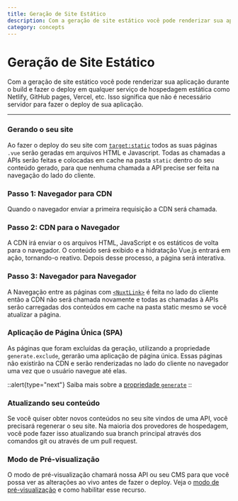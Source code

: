 ```yaml
---
title: Geração de Site Estático
description: Com a geração de site estático você pode renderizar sua aplicação durante o build e fazer o deploy em qualquer serviço de hospedagem estática como Netlify, GitHub pages, Vercel, etc. Isso significa que não é necessário servidor para fazer o deploy de sua aplicação.
category: concepts
---
```


# Geração de Site Estático

Com a geração de site estático você pode renderizar sua aplicação durante o build e fazer o deploy em qualquer serviço de hospedagem estática como Netlify, GitHub pages, Vercel, etc. Isso significa que não é necessário servidor para fazer o deploy de sua aplicação.

---

### Gerando o seu site

Ao fazer o deploy do seu site com [`target:static`](/docs/features/deployment-targets#static-hosting) todos as suas páginas `.vue` serão geradas em arquivos HTML e Javascript. Todas as chamadas a APIs serão feitas e colocadas em cache na pasta `static` dentro do seu conteúdo gerado, para que nenhuma chamada a API precise ser feita na navegação do lado do cliente.

### Passo 1: Navegador para CDN

Quando o navegador enviar a primeira requisição a CDN será chamada.

### Passo 2: CDN para o Navegador

A CDN irá enviar o os arquivos HTML, JavaScript e os estáticos de volta para o navegador. O conteúdo será exibido e a hidratação Vue.js entrará em ação, tornando-o reativo. Depois desse processo, a página será interativa.

### Passo 3: Navegador para Navegador

A Navegação entre as páginas com [`<NuxtLink>`](/docs/features/nuxt-components#the-nuxtlink-component) é feita no lado do cliente então a CDN não será chamada novamente e todas as chamadas à APIs serão carregadas dos conteúdos em cache na pasta static mesmo se você atualizar a página.

### Aplicação de Página Única (SPA)

As páginas que foram excluídas da geração, utilizando a propriedade `generate.exclude`, gerarão uma aplicação de página única. Essas páginas não existirão na CDN e serão renderizadas no lado do cliente no navegador uma vez que o usuário navegue até elas.

::alert{type="next"}
Saiba mais sobre a [propriedade `generate`](/docs/configuration-glossary/configuration-generate#exclude)
::

### Atualizando seu conteúdo

Se você quiser obter novos conteúdos no seu site vindos de uma API, você precisará regenerar o seu site. Na maioria dos provedores de hospedagem, você pode fazer isso atualizando sua branch principal através dos comandos git ou através de um pull request.

### Modo de Pré-visualização

O modo de pré-visualização chamará nossa API ou seu CMS para que você possa ver as alterações ao vivo antes de fazer o deploy. Veja o [modo de pré-visualização](/docs/features/live-preview) e como habilitar esse recurso.
